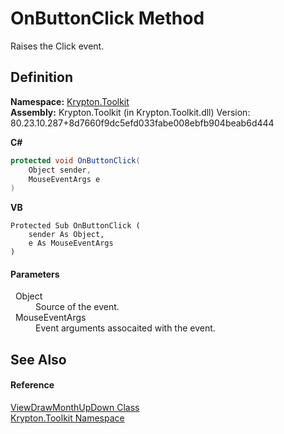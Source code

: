 # OnButtonClick Method


Raises the Click event.



## Definition
**Namespace:** <a href="79d2eac2-21f4-54ff-7552-b20c33c30600.md">Krypton.Toolkit</a>  
**Assembly:** Krypton.Toolkit (in Krypton.Toolkit.dll) Version: 80.23.10.287+8d7660f9dc5efd033fabe008ebfb904beab6d444

**C#**
``` C#
protected void OnButtonClick(
	Object sender,
	MouseEventArgs e
)
```
**VB**
``` VB
Protected Sub OnButtonClick ( 
	sender As Object,
	e As MouseEventArgs
)
```



#### Parameters
<dl><dt>  Object</dt><dd>Source of the event.</dd><dt>  MouseEventArgs</dt><dd>Event arguments assocaited with the event.</dd></dl>

## See Also


#### Reference
<a href="73c76593-e29d-e2fc-c540-5c08c03c2c1f.md">ViewDrawMonthUpDown Class</a>  
<a href="79d2eac2-21f4-54ff-7552-b20c33c30600.md">Krypton.Toolkit Namespace</a>  
